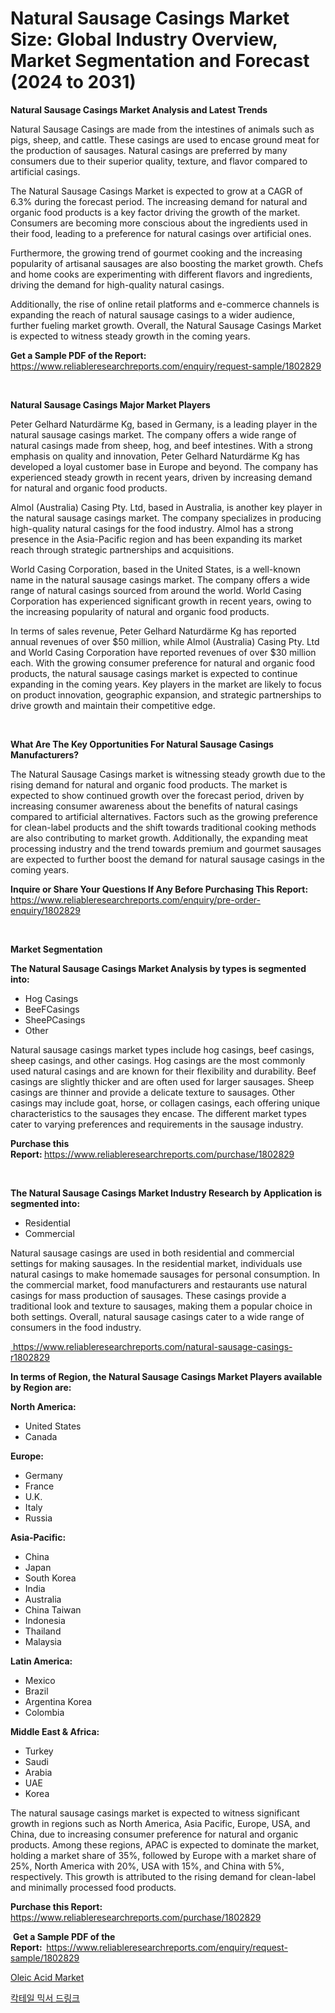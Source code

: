 <p><h1>Natural Sausage Casings Market Size: Global Industry Overview, Market Segmentation and Forecast (2024 to 2031)</h1></p><p><strong>Natural Sausage Casings Market Analysis and Latest Trends</strong></p>
<p><p>Natural Sausage Casings are made from the intestines of animals such as pigs, sheep, and cattle. These casings are used to encase ground meat for the production of sausages. Natural casings are preferred by many consumers due to their superior quality, texture, and flavor compared to artificial casings.</p><p>The Natural Sausage Casings Market is expected to grow at a CAGR of 6.3% during the forecast period. The increasing demand for natural and organic food products is a key factor driving the growth of the market. Consumers are becoming more conscious about the ingredients used in their food, leading to a preference for natural casings over artificial ones.</p><p>Furthermore, the growing trend of gourmet cooking and the increasing popularity of artisanal sausages are also boosting the market growth. Chefs and home cooks are experimenting with different flavors and ingredients, driving the demand for high-quality natural casings.</p><p>Additionally, the rise of online retail platforms and e-commerce channels is expanding the reach of natural sausage casings to a wider audience, further fueling market growth. Overall, the Natural Sausage Casings Market is expected to witness steady growth in the coming years.</p></p>
<p><strong>Get a Sample PDF of the Report:&nbsp;</strong> <a href="https://www.reliableresearchreports.com/enquiry/request-sample/1802829">https://www.reliableresearchreports.com/enquiry/request-sample/1802829</a></p>
<p>&nbsp;</p>
<p><strong>Natural Sausage Casings Major Market Players</strong></p>
<p><p>Peter Gelhard Naturdärme Kg, based in Germany, is a leading player in the natural sausage casings market. The company offers a wide range of natural casings made from sheep, hog, and beef intestines. With a strong emphasis on quality and innovation, Peter Gelhard Naturdärme Kg has developed a loyal customer base in Europe and beyond. The company has experienced steady growth in recent years, driven by increasing demand for natural and organic food products.</p><p>Almol (Australia) Casing Pty. Ltd, based in Australia, is another key player in the natural sausage casings market. The company specializes in producing high-quality natural casings for the food industry. Almol has a strong presence in the Asia-Pacific region and has been expanding its market reach through strategic partnerships and acquisitions.</p><p>World Casing Corporation, based in the United States, is a well-known name in the natural sausage casings market. The company offers a wide range of natural casings sourced from around the world. World Casing Corporation has experienced significant growth in recent years, owing to the increasing popularity of natural and organic food products.</p><p>In terms of sales revenue, Peter Gelhard Naturdärme Kg has reported annual revenues of over $50 million, while Almol (Australia) Casing Pty. Ltd and World Casing Corporation have reported revenues of over $30 million each. With the growing consumer preference for natural and organic food products, the natural sausage casings market is expected to continue expanding in the coming years. Key players in the market are likely to focus on product innovation, geographic expansion, and strategic partnerships to drive growth and maintain their competitive edge.</p></p>
<p>&nbsp;</p>
<p><strong>What Are The Key Opportunities For Natural Sausage Casings Manufacturers?</strong></p>
<p><p>The Natural Sausage Casings market is witnessing steady growth due to the rising demand for natural and organic food products. The market is expected to show continued growth over the forecast period, driven by increasing consumer awareness about the benefits of natural casings compared to artificial alternatives. Factors such as the growing preference for clean-label products and the shift towards traditional cooking methods are also contributing to market growth. Additionally, the expanding meat processing industry and the trend towards premium and gourmet sausages are expected to further boost the demand for natural sausage casings in the coming years.</p></p>
<p><strong>Inquire or Share Your Questions If Any Before Purchasing This Report:</strong> <a href="https://www.reliableresearchreports.com/enquiry/pre-order-enquiry/1802829">https://www.reliableresearchreports.com/enquiry/pre-order-enquiry/1802829</a></p>
<p>&nbsp;</p>
<p><strong>Market Segmentation</strong></p>
<p><strong>The Natural Sausage Casings Market Analysis by types is segmented into:</strong></p>
<p><ul><li>Hog Casings</li><li>BeeFCasings</li><li>SheePCasings</li><li>Other</li></ul></p>
<p><p>Natural sausage casings market types include hog casings, beef casings, sheep casings, and other casings. Hog casings are the most commonly used natural casings and are known for their flexibility and durability. Beef casings are slightly thicker and are often used for larger sausages. Sheep casings are thinner and provide a delicate texture to sausages. Other casings may include goat, horse, or collagen casings, each offering unique characteristics to the sausages they encase. The different market types cater to varying preferences and requirements in the sausage industry.</p></p>
<p><strong>Purchase this Report:&nbsp;</strong><a href="https://www.reliableresearchreports.com/purchase/1802829">https://www.reliableresearchreports.com/purchase/1802829</a></p>
<p>&nbsp;</p>
<p><strong>The Natural Sausage Casings Market Industry Research by Application is segmented into:</strong></p>
<p><ul><li>Residential</li><li>Commercial</li></ul></p>
<p><p>Natural sausage casings are used in both residential and commercial settings for making sausages. In the residential market, individuals use natural casings to make homemade sausages for personal consumption. In the commercial market, food manufacturers and restaurants use natural casings for mass production of sausages. These casings provide a traditional look and texture to sausages, making them a popular choice in both settings. Overall, natural sausage casings cater to a wide range of consumers in the food industry.</p></p>
<p><a href="https://www.reliableresearchreports.com/natural-sausage-casings-r1802829">&nbsp;https://www.reliableresearchreports.com/natural-sausage-casings-r1802829</a></p>
<p><strong>In terms of Region, the Natural Sausage Casings Market Players available by Region are:</strong></p>
<p>
    <p> <strong> North America: </strong>
        <ul>
            <li>United States</li>
            <li>Canada</li>
        </ul>
        </p> 
    <p> <strong> Europe: </strong>
        <ul>
            <li>Germany</li>
            <li>France</li>
            <li>U.K.</li>
            <li>Italy</li>
            <li>Russia</li>
        </ul>
        </p> 
    <p> <strong> Asia-Pacific: </strong>
        <ul>
            <li>China</li>
            <li>Japan</li>
            <li>South Korea</li>
            <li>India</li>
            <li>Australia</li>
            <li>China Taiwan</li>
            <li>Indonesia</li>
            <li>Thailand</li>
            <li>Malaysia</li>
        </ul>
        </p> 
    <p> <strong> Latin America: </strong>
        <ul>
            <li>Mexico</li>
            <li>Brazil</li>
            <li>Argentina Korea</li>
            <li>Colombia</li>
        </ul>
        </p> 
    <p> <strong> Middle East & Africa: </strong>
        <ul>
            <li>Turkey</li>
            <li>Saudi</li>
            <li>Arabia</li>
            <li>UAE</li>
            <li>Korea</li>
        </ul>
    </p>
    </p>
<p><p>The natural sausage casings market is expected to witness significant growth in regions such as North America, Asia Pacific, Europe, USA, and China, due to increasing consumer preference for natural and organic products. Among these regions, APAC is expected to dominate the market, holding a market share of 35%, followed by Europe with a market share of 25%, North America with 20%, USA with 15%, and China with 5%, respectively. This growth is attributed to the rising demand for clean-label and minimally processed food products.</p></p>
<p><strong>Purchase this Report: </strong><a href="https://www.reliableresearchreports.com/purchase/1802829">https://www.reliableresearchreports.com/purchase/1802829</a></p>
<p>&nbsp;<strong>Get a Sample PDF of the Report:&nbsp;&nbsp;</strong><a href="https://www.reliableresearchreports.com/enquiry/request-sample/1802829">https://www.reliableresearchreports.com/enquiry/request-sample/1802829</a></p>
<p><strong></strong></p>
<p><p><a href="https://scarlet-rocket-c63.notion.site/Oleic-Acid-Market-Size-Growth-Outlook-from-2024-to-2031-projecting-at-Market-s-Trends-Analysis-by--130bfc028c5045a6851f7f12a735420e">Oleic Acid Market</a></p><p><a href="https://github.com/sougarounis/Market-Research-Report-List-3/blob/main/552666716432.md">칵테일 믹서 드링크</a></p></p>